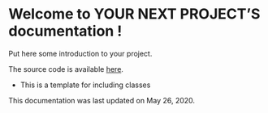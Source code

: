 <!-- This is A COPY OF the main index.rst file which is rendered into the landing page of your documentation.
Follow the inline instructions to configure this for YOUR next project. -->
# Welcome to YOUR NEXT PROJECT’S documentation !

Put here some introduction to your project.

The source code is available [here](https://github.com/mjbrusso/game2dboard).

<!-- maxdepth = 1 means the Table of Contents will only links to the separate pages of the documentation.
Increasing this number will result in deeper links to subtitles etc. -->
<!-- Below is the main Table Of Content
You have below a "dummy" file, that holds a template for a class.
To add pages to your documentation:
     * Make a file_name.rst file that follows one of the templates in this project
     * Add its name here to this TOC -->

* This is a template for including classes


<!-- Delete this line until the * to generate index for your project: * :ref:`genindex` -->
This documentation was last updated on May 26, 2020.

<!-- Finished personalizing all the relevant details? Great! Now make this your main index.rst,
And run `make clean html` from your documentation folder :) -->
